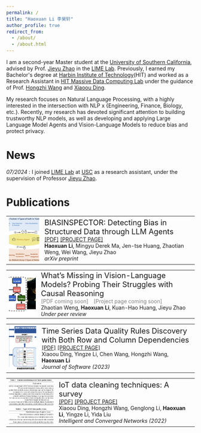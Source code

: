 ```yaml
---
permalink: /
title: "Haoxuan Li 李昊轩"
author_profile: true
redirect_from: 
  - /about/
  - /about.html
---
```

I am a second-year Master student at the [University of Southern California](https://www.usc.edu/), advised by Prof. [Jieyu Zhao](https://jyzhao.net/) in the [LIME Lab](https://jyzhao.net/lab.html). Previously, I earned my Bachelor's degree at [Harbin Institute of Technology](https://www.hit.edu.cn/)(HIT) and worked as a Research Assistant in [HIT Massive Data Computing Lab](https://db.hit.edu.cn/main.htm) under the guidance of Prof. [Hongzhi Wang](https://homepage.hit.edu.cn/wang) and [Xiaoou Ding](https://scholar.google.com/citations?user=GJUuXGMAAAAJ).

My research focuses on Natural Language Processing, with a highly interested in the intersection with NLP x {Engineering, Finance, Biology, etc.}. Recently, my research  has devoted significant attention to building trustworthy NLP models, as well as developing and applying Large Language Model Agents and Vision-Language Models to reduce bias and protect privacy.


News
======
*07/2024* : I joined [LIME Lab](https://jyzhao.net/lab.html) at [USC](https://www.usc.edu/) as a research assistant, under the supervision of Professor [Jieyu Zhao](https://jyzhao.net/).


Publications
======
<table style="border: none; border-collapse: collapse;">
  <tr>
    <td style="border: none;">
      <img src="../images/publication_images/BiasInspector_4.png" alt="BIASINSPECTOR: Detecting Bias in Structured Data through LLM Agents" width="180" height="120" style="object-fit: cover; border: none;" />
    </td>
    <td style="border: none;">
      <span style="font-size: 20px;">BIASINSPECTOR: Detecting Bias in Structured Data through LLM Agents</span> <br>
      <a href="https://arxiv.org/pdf/2504.04855">[PDF]</a> 
      <a href="https://arxiv.org/abs/2504.04855">[PROJECT PAGE]</a> <br>
      <strong>Haoxuan Li</strong>, Mingyu Derek Ma, Jen-tse Huang, Zhaotian Weng, Wei Wang, Jieyu Zhao  <br>
      <i>arXiv preprint</i> <br>
    </td>
  </tr>
</table>
<table style="border: none; border-collapse: collapse;">
  <tr>
    <td style="border: none;">
      <img src="../images/publication_images/VLMCausal_3.png" alt="What’s Missing in Vision-Language Models? Probing Their Struggles with Causal Reasoning" width="180" height="120" style="object-fit: cover; border: none;" />
    </td>
    <td style="border: none;">
      <span style="font-size: 20px;">What’s Missing in Vision-Language Models? Probing Their Struggles with Causal Reasoning</span> <br>
      <!-- <a href="https://jos.org.cn/jos/article/pdf/6793">[PDF]</a> 
      <a href="https://jos.org.cn/jos/article/abstract/6793">[PROJECT PAGE]</a> <br> -->
      <span style="color: gray; margin-right: 10px;">[PDF coming soon]</span> 
      <span style="color: gray;">[Project page coming soon]</span> <br>
      Zhaotian Weng, <strong>Haoxuan Li</strong>, Kuan-Hao Huang, Jieyu Zhao <br>
      <i>Under peer review</i> <br>
    </td>
  </tr>
</table>
<table style="border: none; border-collapse: collapse;">
  <tr>
    <td style="border: none;">
      <img src="../images/publication_images/Data_Quality_2.png" alt="Time Series Data Quality Rules Discovery with Both Row and Column Dependencies" width="180" height="120" style="object-fit: cover; border: none;" />
    </td>
    <td style="border: none;">
      <span style="font-size: 20px;">Time Series Data Quality Rules Discovery with Both Row and Column Dependencies</span> <br>
      <a href="https://jos.org.cn/jos/article/pdf/6793">[PDF]</a> 
      <a href="https://jos.org.cn/jos/article/abstract/6793">[PROJECT PAGE]</a> <br>
      Xiaoou Ding, Yingze Li, Chen Wang, Hongzhi Wang, <strong>Haoxuan Li</strong> <br>
      <i>Journal of Software (2023)</i> <br>
    </td>
  </tr>
</table>
<table style="border: none; border-collapse: collapse;">
  <tr>
    <td style="border: none;">
      <img src="../images/publication_images/IoT_1.png" alt="IoT data cleaning techniques: A survey" width="180" height="120" style="object-fit: cover; border: none;" />
    </td>
    <td style="border: none;">
      <span style="font-size: 20px;">IoT data cleaning techniques: A survey</span> <br>
      <a href="https://ieeexplore.ieee.org/stamp/stamp.jsp?tp=&arnumber=10026521">[PDF]</a> 
      <a href="https://ieeexplore.ieee.org/document/10026521">[PROJECT PAGE]</a> <br>
      Xiaoou Ding, Hongzhi Wang, Genglong Li, <strong>Haoxuan Li</strong>, Yingze Li, Yida Liu <br>
      <i>Intelligent and Converged Networks (2022)</i> <br>
    </td>
  </tr>
</table>


<!-- Getting started
======
1. Register a GitHub account if you don't have one and confirm your e-mail (required!)
2. Fork [this repository](https://github.com/academicpages/academicpages.github.io) by clicking the "fork" button in the top right. 
3. Go to the repository's settings (rightmost item in the tabs that start with "Code", should be below "Unwatch"). Rename the repository "[your GitHub username].github.io", which will also be your website's URL.
4. Set site-wide configuration and create content & metadata (see below -- also see [this set of diffs](http://archive.is/3TPas) showing what files were changed to set up [an example site](https://getorg-testacct.github.io) for a user with the username "getorg-testacct")
5. Upload any files (like PDFs, .zip files, etc.) to the files/ directory. They will appear at https://[your GitHub username].github.io/files/example.pdf.  
6. Check status by going to the repository settings, in the "GitHub pages" section

Site-wide configuration
------
The main configuration file for the site is in the base directory in [_config.yml](https://github.com/academicpages/academicpages.github.io/blob/master/_config.yml), which defines the content in the sidebars and other site-wide features. You will need to replace the default variables with ones about yourself and your site's github repository. The configuration file for the top menu is in [_data/navigation.yml](https://github.com/academicpages/academicpages.github.io/blob/master/_data/navigation.yml). For example, if you don't have a portfolio or blog posts, you can remove those items from that navigation.yml file to remove them from the header. 

Create content & metadata
------
For site content, there is one markdown file for each type of content, which are stored in directories like _publications, _talks, _posts, _teaching, or _pages. For example, each talk is a markdown file in the [_talks directory](https://github.com/academicpages/academicpages.github.io/tree/master/_talks). At the top of each markdown file is structured data in YAML about the talk, which the theme will parse to do lots of cool stuff. The same structured data about a talk is used to generate the list of talks on the [Talks page](https://academicpages.github.io/talks), each [individual page](https://academicpages.github.io/talks/2012-03-01-talk-1) for specific talks, the talks section for the [CV page](https://academicpages.github.io/cv), and the [map of places you've given a talk](https://academicpages.github.io/talkmap.html) (if you run this [python file](https://github.com/academicpages/academicpages.github.io/blob/master/talkmap.py) or [Jupyter notebook](https://github.com/academicpages/academicpages.github.io/blob/master/talkmap.ipynb), which creates the HTML for the map based on the contents of the _talks directory).

**Markdown generator**

I have also created [a set of Jupyter notebooks](https://github.com/academicpages/academicpages.github.io/tree/master/markdown_generator
) that converts a CSV containing structured data about talks or presentations into individual markdown files that will be properly formatted for the Academic Pages template. The sample CSVs in that directory are the ones I used to create my own personal website at stuartgeiger.com. My usual workflow is that I keep a spreadsheet of my publications and talks, then run the code in these notebooks to generate the markdown files, then commit and push them to the GitHub repository.

How to edit your site's GitHub repository
------
Many people use a git client to create files on their local computer and then push them to GitHub's servers. If you are not familiar with git, you can directly edit these configuration and markdown files directly in the github.com interface. Navigate to a file (like [this one](https://github.com/academicpages/academicpages.github.io/blob/master/_talks/2012-03-01-talk-1.md) and click the pencil icon in the top right of the content preview (to the right of the "Raw | Blame | History" buttons). You can delete a file by clicking the trashcan icon to the right of the pencil icon. You can also create new files or upload files by navigating to a directory and clicking the "Create new file" or "Upload files" buttons. 

Example: editing a markdown file for a talk
![Editing a markdown file for a talk](/images/editing-talk.png)

For more info
------
More info about configuring Academic Pages can be found in [the guide](https://academicpages.github.io/markdown/). The [guides for the Minimal Mistakes theme](https://mmistakes.github.io/minimal-mistakes/docs/configuration/) (which this theme was forked from) might also be helpful. -->
